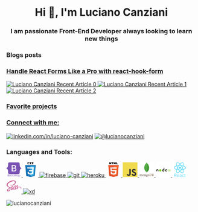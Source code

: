 <h1 align="center">Hi 👋, I'm Luciano Canziani</h1>
<h3 align="center">I am passionate Front-End Developer always looking to learn new things</h3>

### Blogs posts
<!-- BLOG-POST-LIST:START -->

<a target="_blank" href="https://www.operationdev.com/blog/handle-react-forms-like-a-pro-with-react-hook-form/">
  <h3>Handle React Forms Like a Pro with react-hook-form</h3>
  <img src="https://www.operationdev.com/mainImage/React-Hook-Form.png" alt="Luciano Canziani Recent Article 0" width="60px"> 
<a target="_blank" href="https://github-readme-medium-recent-article.vercel.app/medium/@lucianocanziani/0"><img src="https://github-readme-medium-recent-article.vercel.app/medium/@lucianocanziani/1" alt="Luciano Canziani Recent Article 1"> 
<a target="_blank" href="https://github-readme-medium-recent-article.vercel.app/medium/@lucianocanziani/0"><img src="https://github-readme-medium-recent-article.vercel.app/medium/@lucianocanziani/2" alt="Luciano Canziani Recent Article 2"> 
<!-- BLOG-POST-LIST:END -->
  
### Favorite projects

<h3 align="left">Connect with me:</h3>
<p align="left">
<a href="https://linkedin.com/in/linkedin.com/in/luciano-canziani" target="blank"><img align="center" src="https://raw.githubusercontent.com/rahuldkjain/github-profile-readme-generator/master/src/images/icons/Social/linked-in-alt.svg" alt="linkedin.com/in/luciano-canziani" height="30" width="40" /></a>
<a href="https://medium.com/@lucianocanziani" target="blank"><img align="center" src="https://raw.githubusercontent.com/rahuldkjain/github-profile-readme-generator/master/src/images/icons/Social/medium.svg" alt="@lucianocanziani" height="30" width="40" /></a>
</p>

<h3 align="left">Languages and Tools:</h3>
<p align="left"> <a href="https://getbootstrap.com" target="_blank" rel="noreferrer"> <img src="https://raw.githubusercontent.com/devicons/devicon/master/icons/bootstrap/bootstrap-plain-wordmark.svg" alt="bootstrap" width="40" height="40"/> </a> <a href="https://www.w3schools.com/css/" target="_blank" rel="noreferrer"> <img src="https://raw.githubusercontent.com/devicons/devicon/master/icons/css3/css3-original-wordmark.svg" alt="css3" width="40" height="40"/> </a> <a href="https://firebase.google.com/" target="_blank" rel="noreferrer"> <img src="https://www.vectorlogo.zone/logos/firebase/firebase-icon.svg" alt="firebase" width="40" height="40"/> </a> <a href="https://git-scm.com/" target="_blank" rel="noreferrer"> <img src="https://www.vectorlogo.zone/logos/git-scm/git-scm-icon.svg" alt="git" width="40" height="40"/> </a> <a href="https://heroku.com" target="_blank" rel="noreferrer"> <img src="https://www.vectorlogo.zone/logos/heroku/heroku-icon.svg" alt="heroku" width="40" height="40"/> </a> <a href="https://www.w3.org/html/" target="_blank" rel="noreferrer"> <img src="https://raw.githubusercontent.com/devicons/devicon/master/icons/html5/html5-original-wordmark.svg" alt="html5" width="40" height="40"/> </a> <a href="https://developer.mozilla.org/en-US/docs/Web/JavaScript" target="_blank" rel="noreferrer"> <img src="https://raw.githubusercontent.com/devicons/devicon/master/icons/javascript/javascript-original.svg" alt="javascript" width="40" height="40"/> </a> <a href="https://www.mongodb.com/" target="_blank" rel="noreferrer"> <img src="https://raw.githubusercontent.com/devicons/devicon/master/icons/mongodb/mongodb-original-wordmark.svg" alt="mongodb" width="40" height="40"/> </a> <a href="https://nodejs.org" target="_blank" rel="noreferrer"> <img src="https://raw.githubusercontent.com/devicons/devicon/master/icons/nodejs/nodejs-original-wordmark.svg" alt="nodejs" width="40" height="40"/> </a> <a href="https://reactjs.org/" target="_blank" rel="noreferrer"> <img src="https://raw.githubusercontent.com/devicons/devicon/master/icons/react/react-original-wordmark.svg" alt="react" width="40" height="40"/> </a> <a href="https://sass-lang.com" target="_blank" rel="noreferrer"> <img src="https://raw.githubusercontent.com/devicons/devicon/master/icons/sass/sass-original.svg" alt="sass" width="40" height="40"/> </a> <a href="https://www.adobe.com/products/xd.html" target="_blank" rel="noreferrer"> <img src="https://cdn.worldvectorlogo.com/logos/adobe-xd.svg" alt="xd" width="40" height="40"/> </a> </p>

<p align="left"> <img src="https://komarev.com/ghpvc/?username=lucianocanziani&label=Profile%20views&color=0e75b6&style=flat" alt="lucianocanziani" /> </p>
